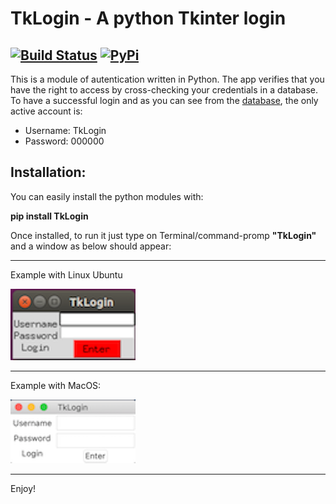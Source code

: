 # TkLogin - A python Tkinter login
[![Build Status](https://travis-ci.com/carmelosammarco/TkLogin.svg?branch=master)](https://travis-ci.com/carmelosammarco/TkLogin)  [![PyPi](https://img.shields.io/badge/PyPi-Project-yellow.svg)](https://pypi.org/project/TkLogin/)
---

This is a module of autentication written in Python. The app verifies that you have the right to access by cross-checking your credentials in a database. To have a successful login and as you can see from the [database](TkLogin/Data/Users_Database.json), the only active account is:

- Username: TkLogin
- Password: 000000


## Installation:

You can easily install the python modules with: 

**pip install TkLogin**

Once installed, to run it just type on Terminal/command-promp **"TkLogin"** and a window as below should appear:

---

Example with Linux Ubuntu

![Image_screenshot_linux](Screenshots/Linux_screenshot.png)

---

Example with MacOS:

![Image_screenshot_MacOS](Screenshots/MacOS_screenshot.png)

---

Enjoy! 

